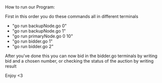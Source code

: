 How to run our Program:

First in this order you do these commands all in different terminals

- "go run backupNode.go 0"
- "go run backupNode.go 1"
- "go run primaryNode.go 0 10"
- "go run bidder.go 1"
- "go run bidder.go 2"

After you've done this you can now bid in the bidder.go terminals by writing bid and a chosen number, or checking the status of the auction by writing result

Enjoy <3
